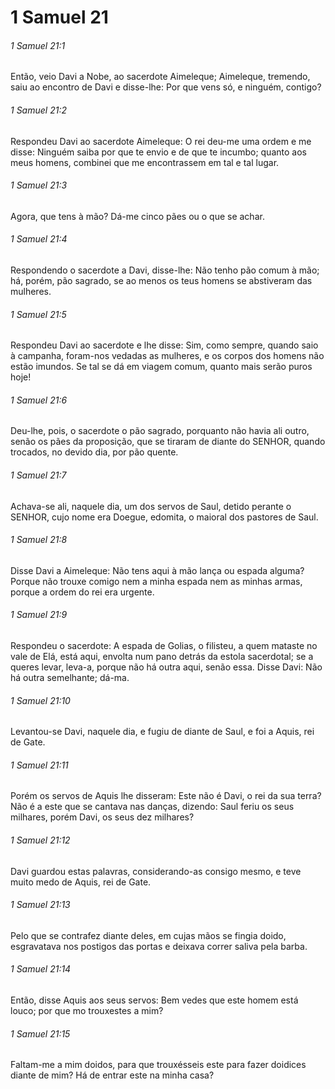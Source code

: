 # 1 Samuel 21

###### 1 Samuel 21:1

Então, veio Davi a Nobe, ao sacerdote Aimeleque; Aimeleque, tremendo, saiu ao encontro de Davi e disse-lhe: Por que vens só, e ninguém, contigo?

###### 1 Samuel 21:2

Respondeu Davi ao sacerdote Aimeleque: O rei deu-me uma ordem e me disse: Ninguém saiba por que te envio e de que te incumbo; quanto aos meus homens, combinei que me encontrassem em tal e tal lugar.

###### 1 Samuel 21:3

Agora, que tens à mão? Dá-me cinco pães ou o que se achar.

###### 1 Samuel 21:4

Respondendo o sacerdote a Davi, disse-lhe: Não tenho pão comum à mão; há, porém, pão sagrado, se ao menos os teus homens se abstiveram das mulheres.

###### 1 Samuel 21:5

Respondeu Davi ao sacerdote e lhe disse: Sim, como sempre, quando saio à campanha, foram-nos vedadas as mulheres, e os corpos dos homens não estão imundos. Se tal se dá em viagem comum, quanto mais serão puros hoje!

###### 1 Samuel 21:6

Deu-lhe, pois, o sacerdote o pão sagrado, porquanto não havia ali outro, senão os pães da proposição, que se tiraram de diante do SENHOR, quando trocados, no devido dia, por pão quente.

###### 1 Samuel 21:7

Achava-se ali, naquele dia, um dos servos de Saul, detido perante o SENHOR, cujo nome era Doegue, edomita, o maioral dos pastores de Saul.

###### 1 Samuel 21:8

Disse Davi a Aimeleque: Não tens aqui à mão lança ou espada alguma? Porque não trouxe comigo nem a minha espada nem as minhas armas, porque a ordem do rei era urgente.

###### 1 Samuel 21:9

Respondeu o sacerdote: A espada de Golias, o filisteu, a quem mataste no vale de Elá, está aqui, envolta num pano detrás da estola sacerdotal; se a queres levar, leva-a, porque não há outra aqui, senão essa. Disse Davi: Não há outra semelhante; dá-ma.

###### 1 Samuel 21:10

Levantou-se Davi, naquele dia, e fugiu de diante de Saul, e foi a Aquis, rei de Gate.

###### 1 Samuel 21:11

Porém os servos de Aquis lhe disseram: Este não é Davi, o rei da sua terra? Não é a este que se cantava nas danças, dizendo: Saul feriu os seus milhares, porém Davi, os seus dez milhares?

###### 1 Samuel 21:12

Davi guardou estas palavras, considerando-as consigo mesmo, e teve muito medo de Aquis, rei de Gate.

###### 1 Samuel 21:13

Pelo que se contrafez diante deles, em cujas mãos se fingia doido, esgravatava nos postigos das portas e deixava correr saliva pela barba.

###### 1 Samuel 21:14

Então, disse Aquis aos seus servos: Bem vedes que este homem está louco; por que mo trouxestes a mim?

###### 1 Samuel 21:15

Faltam-me a mim doidos, para que trouxésseis este para fazer doidices diante de mim? Há de entrar este na minha casa?

